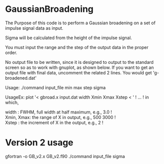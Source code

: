 # GaussianBroadening
The Purpose of this code is to perform a Gaussian broadening on a set of impulse signal data as input. 

Sigma will be calculated from the height of the impulse signal.   

You must input the range and the step of the output data in the proper order.     

No output file to be written, since it is designed to output to the standard screen so as to work with gnuplot, as shown below. 
If you want to get an output file with final data,  uncomment the related 2 lines.  You would get 'g-broadened.dat' 

Usage:  ./command input_file min max step sigma

UsageEx: plot '&lt; gbroad.x input.dat width Xmin Xmax Xstep &lt; ' 
! ... !           in which, 

width     : FWHM, full width at half maximum,        e.g., 3.0 !                     
Xmin, Xmax: the range of X in output, e.g., 500          3000 !                     
Xstep     : the increment of X in the output,  e.g., 2 !

# Version 2 usage
gfortran -o GB_v2.x GB_v2.f90 
./command input_file sigma
